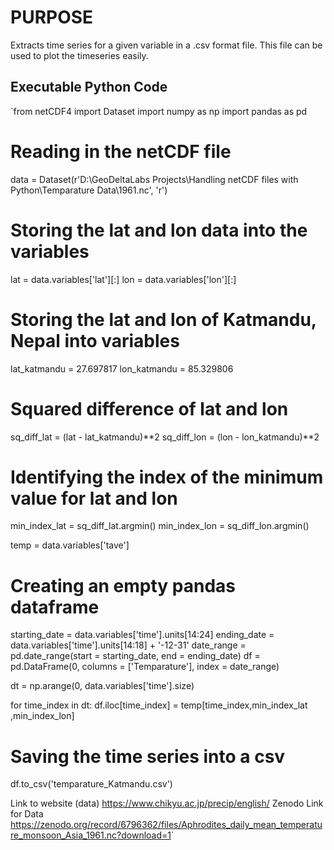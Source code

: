 # PURPOSE
Extracts time series for a given variable in a .csv format file. This file can be used to plot the timeseries easily.

## Executable Python Code
`from netCDF4 import Dataset
import numpy as np
import pandas as pd 

# Reading in the netCDF file
data = Dataset(r'D:\GeoDeltaLabs Projects\Handling netCDF files with Python\Temparature Data\1961.nc', 'r')

# Storing the lat and lon data into the variables 
lat = data.variables['lat'][:]
lon = data.variables['lon'][:]

# Storing the lat and lon of Katmandu, Nepal into variables 
lat_katmandu =  27.697817
lon_katmandu =  85.329806

# Squared difference of lat and lon 
sq_diff_lat = (lat - lat_katmandu)**2
sq_diff_lon = (lon - lon_katmandu)**2

# Identifying the index of the minimum value for lat and lon 
min_index_lat = sq_diff_lat.argmin()
min_index_lon = sq_diff_lon.argmin()

temp = data.variables['tave']

# Creating an empty pandas dataframe
starting_date = data.variables['time'].units[14:24]
ending_date = data.variables['time'].units[14:18] + '-12-31'
date_range = pd.date_range(start = starting_date, end = ending_date)
df = pd.DataFrame(0, columns = ['Temparature'], index = date_range)

dt = np.arange(0, data.variables['time'].size)

for time_index in dt:
    df.iloc[time_index] = temp[time_index,min_index_lat ,min_index_lon]

# Saving the time series into a csv
df.to_csv('temparature_Katmandu.csv')


Link to website (data) <https://www.chikyu.ac.jp/precip/english/>
Zenodo Link for Data   <https://zenodo.org/record/6796362/files/Aphrodites_daily_mean_temperature_monsoon_Asia_1961.nc?download=1>`
